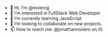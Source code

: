 - 👋 Hi, I’m @molerojj
- 👀 I’m interested in FullStack Web Developer
- 🌱 I’m currently learning JavaScript
- 💞️ I’m looking to collaborate on new projects.
- 📫 How to reach me: @jonathanmolero on IG

<!---
molerojj/molerojj is a ✨ special ✨ repository because its `README.md` (this file) appears on your GitHub profile.
You can click the Preview link to take a look at your changes.
--->
